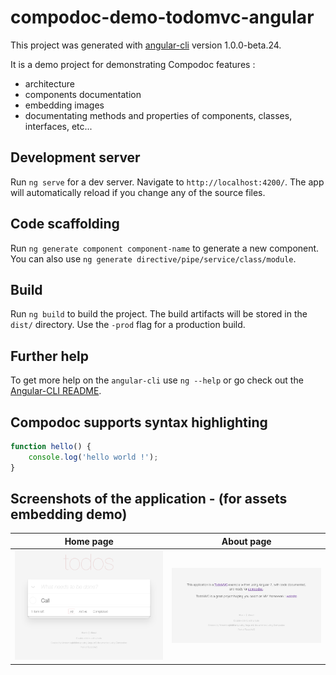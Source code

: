 # compodoc-demo-todomvc-angular

This project was generated with [angular-cli](https://github.com/angular/angular-cli) version 1.0.0-beta.24.

It is a demo project for demonstrating Compodoc features :

* architecture
* components documentation
* embedding images
* documentating methods and properties of components, classes, interfaces, etc...

## Development server
Run `ng serve` for a dev server. Navigate to `http://localhost:4200/`. The app will automatically reload if you change any of the source files.

## Code scaffolding

Run `ng generate component component-name` to generate a new component. You can also use `ng generate directive/pipe/service/class/module`.

## Build

Run `ng build` to build the project. The build artifacts will be stored in the `dist/` directory. Use the `-prod` flag for a production build.

## Further help

To get more help on the `angular-cli` use `ng --help` or go check out the [Angular-CLI README](https://github.com/angular/angular-cli/blob/master/README.md).

## Compodoc supports syntax highlighting

```javascript
function hello() {
    console.log('hello world !');
}
```

## Screenshots of the application - (for assets embedding demo)

Home page | About page
--- | ---
![Screenshot-1](screenshots/home.png) | ![Screenshot-2](screenshots/about.png)
